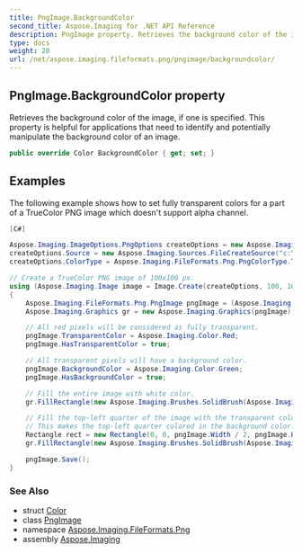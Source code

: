 ```yaml
---
title: PngImage.BackgroundColor
second_title: Aspose.Imaging for .NET API Reference
description: PngImage property. Retrieves the background color of the image if one is specified. This property is helpful for applications that need to identify and potentially manipulate the background color of an image
type: docs
weight: 20
url: /net/aspose.imaging.fileformats.png/pngimage/backgroundcolor/
---
```

## PngImage.BackgroundColor property

Retrieves the background color of the image, if one is specified. This property is helpful for applications that need to identify and potentially manipulate the background color of an image.

```csharp
public override Color BackgroundColor { get; set; }
```

## Examples

The following example shows how to set fully transparent colors for a part of a TrueColor PNG image which doesn't support alpha channel.

```csharp
[C#]

Aspose.Imaging.ImageOptions.PngOptions createOptions = new Aspose.Imaging.ImageOptions.PngOptions();
createOptions.Source = new Aspose.Imaging.Sources.FileCreateSource("c:\\temp\\transparent.png", false);
createOptions.ColorType = Aspose.Imaging.FileFormats.Png.PngColorType.Truecolor;

// Create a TrueColor PNG image of 100x100 px.
using (Aspose.Imaging.Image image = Image.Create(createOptions, 100, 100))
{
    Aspose.Imaging.FileFormats.Png.PngImage pngImage = (Aspose.Imaging.FileFormats.Png.PngImage)image;
    Aspose.Imaging.Graphics gr = new Aspose.Imaging.Graphics(pngImage);

    // All red pixels will be considered as fully transparent.
    pngImage.TransparentColor = Aspose.Imaging.Color.Red;
    pngImage.HasTransparentColor = true;

    // All transparent pixels will have a background color.
    pngImage.BackgroundColor = Aspose.Imaging.Color.Green;
    pngImage.HasBackgroundColor = true;

    // Fill the entire image with white color.
    gr.FillRectangle(new Aspose.Imaging.Brushes.SolidBrush(Aspose.Imaging.Color.White), pngImage.Bounds);

    // Fill the top-left quarter of the image with the transparent color.
    // This makes the top-left quarter colored in the background color.
    Rectangle rect = new Rectangle(0, 0, pngImage.Width / 2, pngImage.Height / 2);
    gr.FillRectangle(new Aspose.Imaging.Brushes.SolidBrush(Aspose.Imaging.Color.Red), rect);

    pngImage.Save();
}
```

### See Also

* struct [Color](../../../aspose.imaging/color/)
* class [PngImage](../)
* namespace [Aspose.Imaging.FileFormats.Png](../../pngimage/)
* assembly [Aspose.Imaging](../../../)


